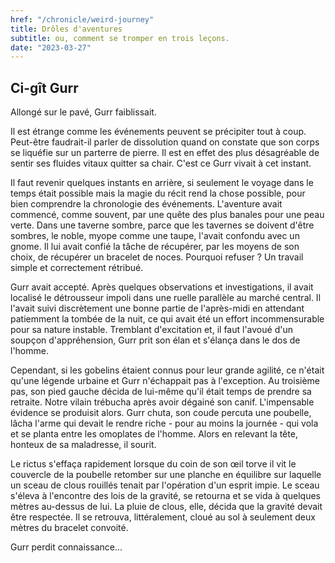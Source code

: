 ```yaml
---
href: "/chronicle/weird-journey"
title: Drôles d'aventures
subtitle: ou, comment se tromper en trois leçons.
date: "2023-03-27"
---
```


## Ci-gît Gurr

Allongé sur le pavé, Gurr faiblissait.

Il est étrange comme les événements peuvent se précipiter tout à coup. Peut-être faudrait-il parler de dissolution quand on constate que son corps se liquéfie sur un parterre de pierre. Il est en effet des plus désagréable de sentir ses fluides vitaux quitter sa chair. C'est ce Gurr vivait à cet instant.

Il faut revenir quelques instants en arrière, si seulement le voyage dans le temps était possible mais la magie du récit rend la chose possible, pour bien comprendre la chronologie des événements. L'aventure avait commencé, comme souvent, par une quête des plus banales pour une peau verte. Dans une taverne sombre, parce que les tavernes se doivent d'être sombres, le noble, myope comme une taupe, l'avait confondu avec un gnome. Il lui avait confié la tâche de récupérer, par les moyens de son choix, de récupérer un bracelet de noces. Pourquoi refuser ? Un travail simple et correctement rétribué.

Gurr avait accepté. Après quelques observations et investigations, il avait localisé le détrousseur impoli dans une ruelle parallèle au marché central. Il l'avait suivi discrètement une bonne partie de l'après-midi en attendant patiemment la tombée de la nuit, ce qui avait été un effort incommensurable pour sa nature instable. Tremblant d'excitation et, il faut l'avoué d'un soupçon d'appréhension, Gurr prit son élan et s'élança dans le dos de l'homme.

Cependant, si les gobelins étaient connus pour leur grande agilité, ce n'était qu'une légende urbaine et Gurr n'échappait pas à l'exception. Au troisième pas, son pied gauche décida de lui-même qu'il était temps de prendre sa retraite. Notre vilain trébucha après avoir dégainé son canif. L'impensable évidence se produisit alors. Gurr chuta, son coude percuta une poubelle, lâcha l'arme qui devait le rendre riche - pour au moins la journée - qui vola et se planta entre les omoplates de l'homme. Alors en relevant la tête, honteux de sa maladresse, il sourit.

Le rictus s'effaça rapidement lorsque du coin de son œil torve il vit le couvercle de la poubelle retomber sur une planche en équilibre sur laquelle un sceau de clous rouillés tenait par l'opération d'un esprit impie. Le sceau s'éleva à l'encontre des lois de la gravité, se retourna et se vida à quelques mètres au-dessus de lui. La pluie de clous, elle, décida que la gravité devait être respectée. Il se retrouva, littéralement, cloué au sol à seulement deux mètres du bracelet convoité.

Gurr perdit connaissance...
